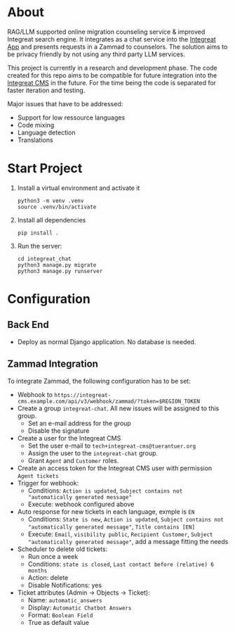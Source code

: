 # About

RAG/LLM supported online migration counseling service & improved Integreat search engine. It integrates as a chat service into the [Integreat App](https://github.com/digitalfabrik/integreat-app) and presents requests in a Zammad to counselors. The solution aims to be privacy friendly by not using any third party LLM services.

This project is currently in a research and development phase. The code created for this repo aims to be compatible for future integration into the [Integreat CMS](https://github.com/digitalfabrik/integreat-cms) in the future. For the time being the code is separated for faster iteration and testing.

Major issues that have to be addressed:

- Support for low ressource languages
- Code mixing
- Language detection
- Translations

# Start Project
1. Install a virtual environment and activate it
   ```
   python3 -m venv .venv
   source .venv/bin/activate
   ```
1. Install all dependencies
   ```
   pip install .
   ```
1. Run the server:
   ```
   cd integreat_chat
   python3 manage.py migrate
   python3 manage.py runserver
   ```

# Configuration

## Back End

* Deploy as normal Django application. No database is needed.

## Zammad Integration

To integrate Zammad, the following configuration has to be set:

* Webhook to `https://integreat-cms.example.com/api/v3/webhook/zammad/?token=$REGION_TOKEN`
* Create a group `integreat-chat`. All new issues will be assigned to this group.
  * Set an e-mail address for the group
  * Disable the signature
* Create a user for the Integreat CMS
  * Set the user e-mail to `tech+integreat-cms@tuerantuer.org`
  * Assign the user to the `integreat-chat` group.
  * Grant `Agent` and `Customer` roles.
* Create an access token for the Integreat CMS user with permission `Agent tickets`
* Trigger for webhook:
  * Conditions: `Action is updated`, `Subject contains not "automatically generated message"`
  * Execute: webhook configured above
* Auto response for new tickets in each language, exmple is `EN`
  * Conditions: `State is new`, `Action is updated`, `Subject contains not "automatically generated message"`, `Title contains [EN]`
  * Execute: `Email`, `visibility public`, `Recipient Customer`, `Subject "automatically generated message"`, add a message fitting the needs
* Scheduler to delete old tickets:
  * Run once a week
  * Conditions: `state is closed`, `Last contact before (relative) 6 months`
  * Action: delete
  * Disable Notifications: yes
* Ticket attributes (Admin -> Objects -> Ticket):
  * Name: `automatic_answers`
  * Display: `Automatic Chatbot Answers`
  * Format: `Boolean Field`
  * True as default value
